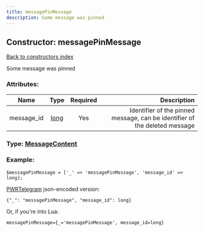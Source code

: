 ```yaml
---
title: messagePinMessage
description: Some message was pinned
---
```

## Constructor: messagePinMessage  
[Back to constructors index](index.md)



Some message was pinned

### Attributes:

| Name     |    Type       | Required | Description |
|----------|:-------------:|:--------:|------------:|
|message\_id|[long](../types/long.md) | Yes|Identifier of the pinned message, can be identifier of the deleted message|



### Type: [MessageContent](../types/MessageContent.md)


### Example:

```
$messagePinMessage = ['_' => 'messagePinMessage', 'message_id' => long];
```  

[PWRTelegram](https://pwrtelegram.xyz) json-encoded version:

```
{"_": "messagePinMessage", "message_id": long}
```


Or, if you're into Lua:  


```
messagePinMessage={_='messagePinMessage', message_id=long}

```


